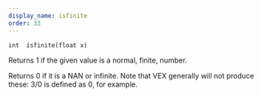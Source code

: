 ```yaml
---
display_name: isfinite
order: 33
---
```

`int  isfinite(float x)`

Returns 1 if the given value is a normal, finite, number.

Returns 0 if it is a NAN or infinite. Note that VEX generally
will not produce these: 3/0 is defined as 0, for example.
